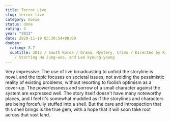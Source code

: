 ```yaml
---
title: Terror Live
slug: terror-live
category: movie
status: done
rating: 4
year: "2013"
date: 2020-11-19 05:30:54+08:00
douban:
  rating: 8.7
  subtitle: 2013 / South Korea / Drama, Mystery, Crime / Directed by Kim Byung-woo
    / Starring Ha Jung-woo, and Lee kyoung-young
---
```


Very impressive. The use of live broadcasting to unfold the storyline is novel, and the topic focuses on societal issues, not avoiding the pessimistic reality of existing problems, without resorting to foolish optimism as a cover-up. The powerlessness and sorrow of a small character against the system are expressed well. The story itself doesn't have many noteworthy places, and I feel it's somewhat muddled as if the storylines and characters are being forcefully stuffed into a shell. But the care and introspection that this shell brings is the true gem, with a hope that it will soon take root across that vast land.
